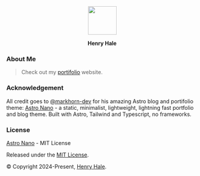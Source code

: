 <div align="center">
<img width=75 src="https://avatars.githubusercontent.com/u/92443116?v=4" />
<p><b>Henry Hale</b></h2>
</div>

### About Me

> Check out my [portifolio](https://henryhale.github.io) website.

### Acknowledgement

All credit goes to [@markhorn-dev](https://github.com/markhorn-dev) for his amazing Astro blog and portifolio theme:
[Astro Nano](https://github.com/markhorn-dev/astro-nano) - a static, minimalist, lightweight, lightning fast portfolio and blog theme.
Built with Astro, Tailwind and Typescript, no frameworks.

### License

[Astro Nano](https://github.com/markhorn-dev/astro-nano) - MIT License

Released under the [MIT License](https://github.com/henryhale/henryhale.github.io/blob/main/LICENSE.txt).

&copy; Copyright 2024-Present, [Henry Hale](https://github.com/henryhale).
